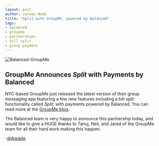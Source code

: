 ```yaml
---
layout: post
author: Jareau Wade
title: "Split with GroupMe, powered by Balanced"
tags:
- balanced
- groupme
- partnerships
- bill split
- group payment
---
```


![Balanced-GroupMe](http://i.imgur.com/64uzWhz.png)
## GroupMe Announces _Split_ with Payments by Balanced

NYC-based GroupMe just released the latest version of their group messaging app featuring a few new features including a bill split functionality called _Split_, with payments powered by Balanced. You can read more at the [GroupMe blog](http://blog.groupme.com/post/44796541529/groupme-4-1-just-in-time-for-our-third-straight).

The Balanced team is very happy to announce this partnership today, and would like to give a HUGE thanks to Tanuj, Neil, and Jared of the GroupMe team for all their hard work making this happen. 

-[@jkwade](https://twitter.com/jkwade)
